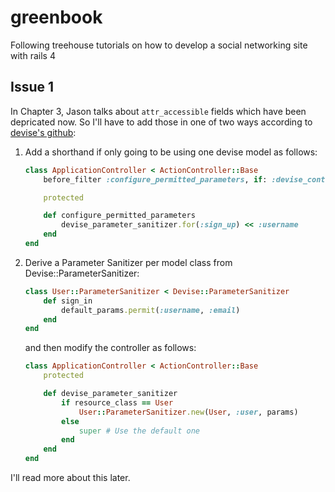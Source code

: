 greenbook
=========

Following treehouse tutorials on how to develop a social networking site with rails 4

## Issue 1
In Chapter 3, Jason talks about `attr_accessible` fields which have been depricated now. So I'll have to add those in one of two ways according to [devise's github](https://github.com/plataformatec/devise):

1. Add a shorthand if only going to be using one devise model as follows:

	```ruby
	class ApplicationController < ActionController::Base
		before_filter :configure_permitted_parameters, if: :devise_controller?

		protected

		def configure_permitted_parameters
			devise_parameter_sanitizer.for(:sign_up) << :username
		end
	end
	```

2. Derive a Parameter Sanitizer per model class from Devise::ParameterSanitizer:

	```ruby
	class User::ParameterSanitizer < Devise::ParameterSanitizer
		def sign_in
			default_params.permit(:username, :email)
		end
	end
	```

	and then modify the controller as follows:

	```ruby
	class ApplicationController < ActionController::Base
		protected

		def devise_parameter_sanitizer
			if resource_class == User
				User::ParameterSanitizer.new(User, :user, params)
			else
				super # Use the default one
			end
		end
	end
	```

I'll read more about this later.